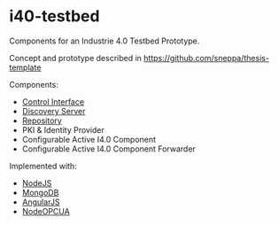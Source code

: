 # i40-testbed
Components for an Industrie 4.0 Testbed Prototype.

Concept and prototype described in https://github.com/sneppa/thesis-template

Components:
- [Control Interface](https://github.com/sneppa/i40-testbed/tree/master/dockers/control)
- [Discovery Server](https://github.com/sneppa/i40-testbed/tree/master/dockers/discovery)
- [Repository](https://github.com/sneppa/i40-testbed/tree/master/dockers/repository)
- PKI & Identity Provider
- Configurable Active I4.0 Component
- Configurable Active I4.0 Component Forwarder

Implemented with:
- [NodeJS](https://github.com/nodejs)
- [MongoDB](https://github.com/mongodb)
- [AngularJS](https://github.com/angular)
- [NodeOPCUA](https://github.com/node-opcua)